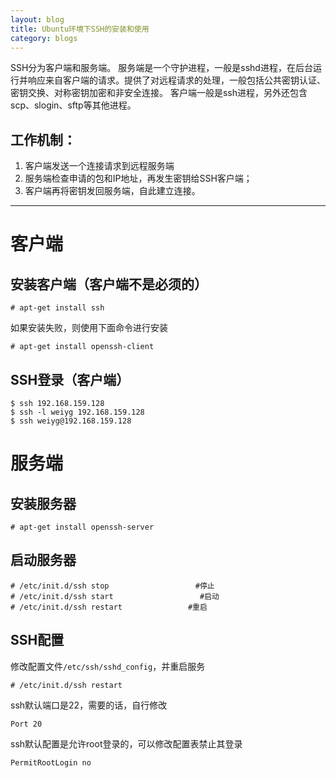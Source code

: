 ```yaml
---
layout: blog
title: Ubuntu环境下SSH的安装和使用
category: blogs
---
```


SSH分为客户端和服务端。
服务端是一个守护进程，一般是sshd进程，在后台运行并响应来自客户端的请求。提供了对远程请求的处理，一般包括公共密钥认证、密钥交换、对称密钥加密和非安全连接。
客户端一般是ssh进程，另外还包含scp、slogin、sftp等其他进程。

## 工作机制：
1. 客户端发送一个连接请求到远程服务端
2. 服务端检查申请的包和IP地址，再发生密钥给SSH客户端；
3. 客户端再将密钥发回服务端，自此建立连接。

---
# 客户端

## 安装客户端（客户端不是必须的）

```
# apt-get install ssh
```
如果安装失败，则使用下面命令进行安装
```
# apt-get install openssh-client
```
## SSH登录（客户端）
```
$ ssh 192.168.159.128
$ ssh -l weiyg 192.168.159.128
$ ssh weiyg@192.168.159.128
```
# 服务端
## 安装服务器

```
# apt-get install openssh-server
```
## 启动服务器

```
# /etc/init.d/ssh stop                　　#停止
# /etc/init.d/ssh start                　　#启动
# /etc/init.d/ssh restart            　 #重启
```
##  SSH配置

修改配置文件`/etc/ssh/sshd_config`，并重启服务

```
# /etc/init.d/ssh restart
```
ssh默认端口是22，需要的话，自行修改

```
Port 20
```
ssh默认配置是允许root登录的，可以修改配置表禁止其登录

```
PermitRootLogin no
```